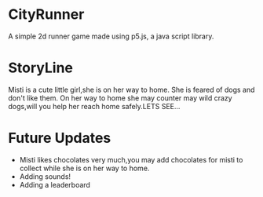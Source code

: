 # CityRunner
A simple 2d runner game made using p5.js, a java script library.

# StoryLine
  Misti is a cute little girl,she is on her way to home. She is feared of dogs and don't like them.
  On her way to home she may counter may wild crazy dogs,will you help her reach home safely.LETS SEE...


# Future Updates
  * Misti likes chocolates very much,you may add chocolates for misti to collect while she is on her way to home.
  * Adding sounds!
  * Adding a leaderboard
  
